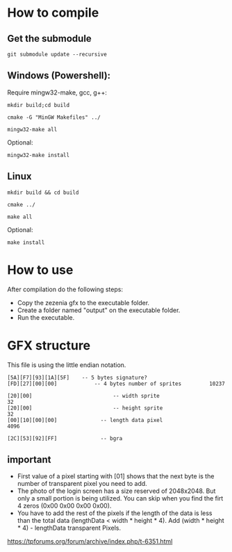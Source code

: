 # How to compile

## Get the submodule

```
git submodule update --recursive
```

## Windows (Powershell):

Require mingw32-make, gcc, g++:

```
mkdir build;cd build
```
```
cmake -G "MinGW Makefiles" ../
```
```
mingw32-make all
```
Optional:
```
mingw32-make install
```

## Linux

```
mkdir build && cd build
```
```
cmake ../
```
```
make all
```
Optional: 
```
make install
```

# How to use
After compilation do the following steps:
- Copy the zezenia gfx to the executable folder. 
- Create a folder named "output" on the executable folder.
- Run the executable.

# GFX structure
This file is using the little endian notation.
```
[5A][F7][93][1A][5F]  	-- 5 bytes signature?
[FD][27][00][00]		    -- 4 bytes number of sprites		 10237	

[20][00]					      -- width sprite								   32
[20][00]					      -- height sprite							   32
[00][10][00][00]			  -- length data pixel						 4096

[2C][53][92][FF]			  -- bgra
```

## important
- First value of a pixel starting with [01] shows that the next byte is the number of transparent pixel you need to add.
- The photo of the login screen has a size reserved of 2048x2048. But only a small portion is being utilized. You can skip when you find the firt 4 zeros (0x00 0x00 0x00 0x00).
- You have to add the rest of the pixels if the length of the data is less than the total data (lengthData < width * height * 4). Add  (width * height * 4) - lengthData transparent Pixels. 

https://tpforums.org/forum/archive/index.php/t-6351.html
